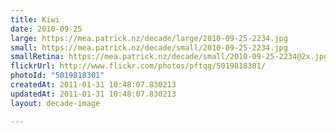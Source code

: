 ```yaml
---
title: Kiwi
date: 2010-09-25
large: https://mea.patrick.nz/decade/large/2010-09-25-2234.jpg
small: https://mea.patrick.nz/decade/small/2010-09-25-2234.jpg
smallRetina: https://mea.patrick.nz/decade/small/2010-09-25-2234@2x.jpg
flickrUrl: http://www.flickr.com/photos/pftqg/5019818301/
photoId: "5019818301"
createdAt: 2011-01-31 10:48:07.830213
updatedAt: 2011-01-31 10:48:07.830213
layout: decade-image

---
```



